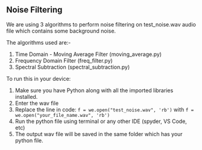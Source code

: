 ## Noise Filtering

We are using 3 algorithms to perform noise filtering on test_noise.wav audio file which contains some background noise.

The algorithms used are:-
1) Time Domain - Moving Average Filter (moving_average.py)
2) Frequency Domain Filter (freq_filter.py)
3) Spectral Subtraction (spectral_subtraction.py)

To run this in your device:
1) Make sure you have Python along with all the imported libraries installed.
2) Enter the wav file 
3) Replace the line in code:
   `f = we.open("test_noise.wav", 'rb')` with `f = we.open("your_file_name.wav", 'rb')`
4) Run the python file using terminal or any other IDE (spyder, VS Code, etc)
5) The output wav file will be saved in the same folder which has your python file. 

